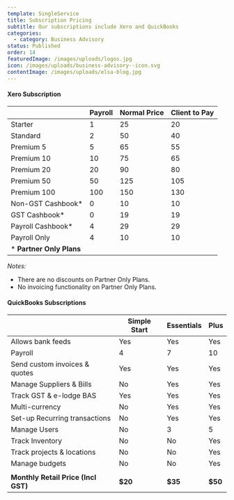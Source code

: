 ```yaml
---
template: SingleService
title: Subscription Pricing
subtitle: Our subscriptions include Xero and QuickBooks
categories:
  - category: Business Advisory
status: Published
order: 14
featuredImage: /images/uploads/logos.jpg
icon: /images/uploads/business-advisory--icon.svg
contentImage: /images/uploads/elsa-blog.jpg
---
```

#### Xero Subscription

|                           | Payroll | Normal Price | Client to Pay |
| ------------------------- | ------- | ------------ | ------------- |
| Starter                   | 1       | 25           | 20            |
| Standard                  | 2       | 50           | 40            |
| Premium 5                 | 5       | 65           | 55            |
| Premium 10                | 10      | 75           | 65            |
| Premium 20                | 20      | 90           | 80            |
| Premium 50                | 50      | 125          | 105           |
| Premium 100               | 100     | 150          | 130           |
| Non-GST Cashbook*         | 0       | 10           | 10            |
| GST Cashbook*             | 0       | 19           | 19            |
| Payroll Cashbook*         | 4       | 29           | 29            |
| Payroll Only              | 4       | 10           | 10            |
| \* **Partner Only Plans** |         |              |               |

_Notes:_

* There are no discounts on Partner Only Plans. 
* No invoicing functionality on Partner Only Plans.

#### QuickBooks Subscriptions

|                                     | Simple Start | Essentials | Plus    |
| ----------------------------------- | ------------ | ---------- | ------- |
| Allows bank feeds                   | Yes          | Yes        | Yes     |
| Payroll                             | 4            | 7          | 10      |
| Send custom invoices & quotes       | Yes          | Yes        | Yes     |
| Manage Suppliers & Bills            | No           | Yes        | Yes     |
| Track GST & e-lodge BAS             | Yes          | Yes        | Yes     |
| Multi-currency                      | No           | Yes        | Yes     |
| Set-up Recurring transactions       | No           | Yes        | Yes     |
| Manage Users                        | No           | 3          | 5       |
| Track Inventory                     | No           | No         | Yes     |
| Track projects & locations          | No           | No         | Yes     |
| Manage budgets                      | No           | No         | Yes     |
|                                     |              |            |         |
| **Monthly Retail Price (Incl GST)** | **$20**      | **$35**    | **$50** |
